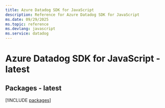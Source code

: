 ```yaml
---
title: Azure Datadog SDK for JavaScript
description: Reference for Azure Datadog SDK for JavaScript
ms.date: 09/29/2025
ms.topic: reference
ms.devlang: javascript
ms.service: datadog
---
```

# Azure Datadog SDK for JavaScript - latest
## Packages - latest
[!INCLUDE [packages](datadog-index.md)]